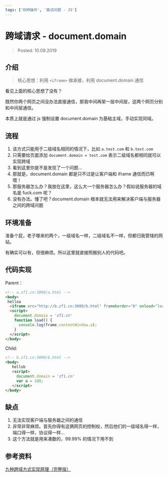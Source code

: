 ```yaml
---
tags: ['DOM操作', '面试问题 - JS']
---
```


# 跨域请求 - document.domain

> Posted: 10.09.2019

<Tag />

## 介绍

> 核心思想：利用 `<iframe>` 做承接，利用 document.domain 通信

看见上面的核心思想了没有？

既然你两个网页之间没办法直接通信，那我中间再架一层中间层，这两个网页分别和中间层通信。

本质上就是通过 js 强制设置 document.domain 为基础主域，手动实现同域。

## 流程

1. 该方式只能用于二级域名相同的情况下，比如 `a.test.com` 和 `b.test.com`
2. 只需要给页面添加 `document.domain = test.com` 表示二级域名都相同就可以实现跨域
3. 看到这里你是不是发现了一个问题...
4. 那就是，document.domain 都是只不过是让客户端和 iframe 通信而已啊喂！
5. 那服务器怎么办？我放在这里，这么大一个服务器怎么办？假如说服务器的域名是 fuck.com 呢？
6. 没有办法。懂了吧？document.domain 根本就无法用来解决客户端与服务器之间的跨域问题

## 环境准备

准备个屁，老子哪来的两个，一级域名一样，二级域名不一样，但都归我管辖的网站。

有确实可以有，但很麻烦。所以这里就直接照搬别人的代码吧。

## 代码实现

Parent：

```html
<!-- a.zf1.cn:3000/a.html -->
<body>
 helloa
  <iframe src="http://b.zf1.cn:3000/b.html" frameborder="0" onload="load()" id="frame"></iframe>
  <script>
    document.domain = 'zf1.cn'
    function load() {
      console.log(frame.contentWindow.a);
    }
  </script>
</body>
```

Child:
```html
<!-- b.zf1.cn:3000/b.html -->
<body>
   hellob
   <script>
     document.domain = 'zf1.cn'
     var a = 100;
   </script>
</body>
```

## 缺点

1. 无法实现客户端与服务器之间的通信
2. 非常非常麻烦。首先你得有这俩网页的控制权，然后他们的一级域名得一样，端口得一样，协议得一样...
3. 这个方法就是用来凑数的，99.99% 的情况下用不到

## 参考资料

[九种跨域方式实现原理（完整版）](https://juejin.im/post/5c23993de51d457b8c1f4ee1)

<Disqus />